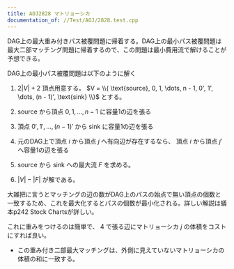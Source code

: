 ```yaml
---
title: AOJ2828 マトリョーシカ
documentation_of: //Test/AOJ/2828.test.cpp
---
```


DAG上の最大重み付きパス被覆問題に帰着する。DAG上の最小パス被覆問題は最大二部マッチング問題に帰着するので、この問題は最小費用流で解けることが予想できる。

DAG上の最小パス被覆問題は以下のように解く

1. $2|V| + 2$ 頂点用意する。 $V = \\{ \text{source}, 0, 1, \dots, n - 1, 0', 1', \dots, (n - 1)', \text{sink} \\}$ とする。

2. $\text{source}$ から頂点 $0, 1, \dots, n - 1$ に容量1の辺を張る

3. 頂点 $0', 1', \dots, (n - 1)'$ から $\text{sink}$ に容量1の辺を張る

4. 元のDAG上で頂点 $i$ から頂点 $j$ へ有向辺が存在するなら、 頂点 $i$ から頂点 $j'$ へ容量1の辺を張る

5. $\text{source}$ から $\text{sink}$ への最大流 $F$ を求める。

6. $|V| - |F|$ が解である。

大雑把に言うとマッチングの辺の数がDAG上のパスの始点で無い頂点の個数と一致するため、これを最大化するとパスの個数が最小化される。詳しい解説は蟻本p242 Stock Chartsが詳しい。

これに重みをつけるのは簡単で、 $4$ で張る辺にマトリョーシカ $j$ の体積をコストにすれば良い。

- この重み付き二部最大マッチングは、外側に見えていないマトリョーシカの体積の和に一致する。
